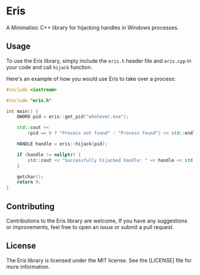 # Eris
A Minimalisic C++ library for hijacking handles in Windows processes.

## Usage
To use the Eris library, simply include the `eris.h` header file and `eris.cpp` in your code and call `hijack` function.

Here's an example of how you would use Eris to take over a process:
```cpp
#include <iostream>

#include "eris.h"

int main() {
    DWORD pid = eris::get_pid("whatever.exe");

    std::cout << 
        (pid == 0 ? "Process not found" : "Process found") << std::endl;

    HANDLE handle = eris::hijack(pid);

    if (handle != nullptr) {
        std::cout << "Successfully hijacked handle: " << handle << std::endl;
    }

    getchar();
    return 0;
}
```

## Contributing
Contributions to the Eris library are welcome, If you have any suggestions or improvements, feel free to open an issue or submit a pull request.

## License
The Eris library is licensed under the MIT license. See the [LICENSE] file for more information.
